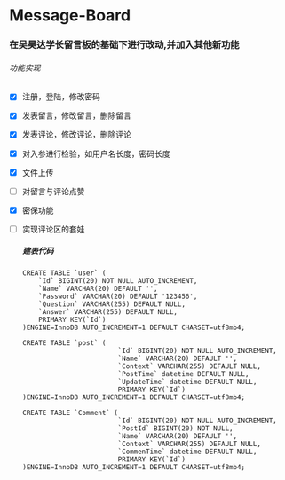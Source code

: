 # Message-Board

### 在吴昊达学长留言板的基础下进行改动,并加入其他新功能

###### 功能实现

- [x] 注册，登陆，修改密码

- [x] 发表留言，修改留言，删除留言

- [x] 发表评论，修改评论，删除评论

- [x] 对入参进行检验，如用户名长度，密码长度

- [x] 文件上传

- [ ] 对留言与评论点赞

- [x] 密保功能

- [ ] 实现评论区的套娃

   

  ##### 建表代码

  ```mysql
  CREATE TABLE `user` (
      `Id` BIGINT(20) NOT NULL AUTO_INCREMENT,
      `Name` VARCHAR(20) DEFAULT '',
      `Password` VARCHAR(20) DEFAULT '123456',
      `Question` VARCHAR(255) DEFAULT NULL,
      `Answer` VARCHAR(255) DEFAULT NULL,
      PRIMARY KEY(`Id`)
  )ENGINE=InnoDB AUTO_INCREMENT=1 DEFAULT CHARSET=utf8mb4;
  ```

  ```mysql
  CREATE TABLE `post` (
                          `Id` BIGINT(20) NOT NULL AUTO_INCREMENT,
                          `Name` VARCHAR(20) DEFAULT '',
                          `Context` VARCHAR(255) DEFAULT NULL,
                          `PostTime` datetime DEFAULT NULL,
                          `UpdateTime` datetime DEFAULT NULL,
                          PRIMARY KEY(`Id`)
  )ENGINE=InnoDB AUTO_INCREMENT=1 DEFAULT CHARSET=utf8mb4;
  ```

  ```mysql
  CREATE TABLE `Comment` (
                          `Id` BIGINT(20) NOT NULL AUTO_INCREMENT,
                          `PostId` BIGINT(20) NOT NULL,
                          `Name` VARCHAR(20) DEFAULT '',
                          `Context` VARCHAR(255) DEFAULT NULL,
                          `CommenTime` datetime DEFAULT NULL,
                          PRIMARY KEY(`Id`)
  )ENGINE=InnoDB AUTO_INCREMENT=1 DEFAULT CHARSET=utf8mb4;
  ```

  